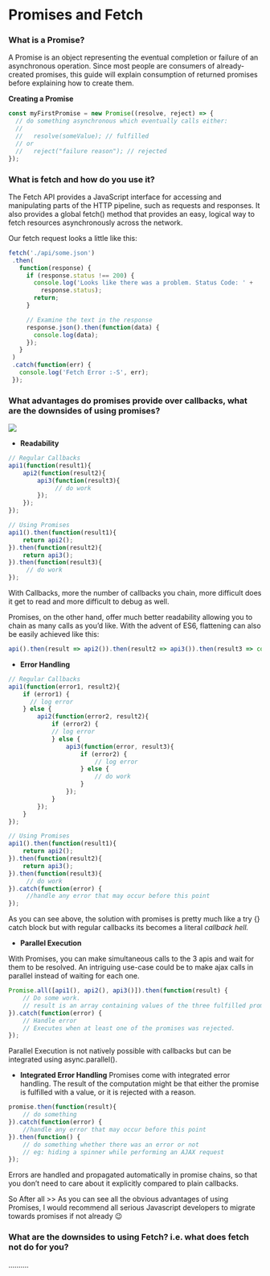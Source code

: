 # Promises and Fetch

### What is a Promise?

A Promise is an object representing the eventual completion or failure of an asynchronous operation. Since most people are consumers of already-created promises, this guide will explain consumption of returned promises before explaining how to create them.

**Creating a Promise**

```js
const myFirstPromise = new Promise((resolve, reject) => {
  // do something asynchronous which eventually calls either:
  //
  //   resolve(someValue); // fulfilled
  // or
  //   reject("failure reason"); // rejected
});
```


### What is fetch and how do you use it?

The Fetch API provides a JavaScript interface for accessing and manipulating parts of the HTTP pipeline, such as requests and responses.
It also provides a global fetch() method that provides an easy, logical way to fetch resources asynchronously across the network.


Our fetch request looks a little like this:
 ```js
 fetch('./api/some.json')
  .then(
    function(response) {
      if (response.status !== 200) {
        console.log('Looks like there was a problem. Status Code: ' +
          response.status);
        return;
      }

      // Examine the text in the response
      response.json().then(function(data) {
        console.log(data);
      });
    }
  )
  .catch(function(err) {
    console.log('Fetch Error :-S', err);
  });
 ```




### What advantages do promises provide over callbacks, what are the downsides of using promises?
![](https://i0.wp.com/digitalfortress.tech/wp-content/uploads/2017/07/promises-vs-callbacks.png?w=785&ssl=1)

* **Readability**


```js
// Regular Callbacks
api1(function(result1){
    api2(function(result2){
        api3(function(result3){
             // do work
        });
    });
});

// Using Promises
api1().then(function(result1){
    return api2();
}).then(function(result2){
    return api3();
}).then(function(result3){
     // do work
});

```

With Callbacks, more the number of callbacks you chain, more difficult does it get to read and more difficult to debug as well.

Promises, on the other hand, offer much better readability allowing you to chain as many calls as you’d like. With the advent of ES6, flattening can also be easily achieved like this:

```js
api().then(result => api2()).then(result2 => api3()).then(result3 => console.log(result3));
```
* **Error Handling**

```js
// Regular Callbacks
api1(function(error1, result2){
    if (error1) {
      // log error
    } else {
        api2(function(error2, result2){
            if (error2) {
            // log error
            } else {
                api3(function(error, result3){
                    if (error2) {
                        // log error
                    } else {
                        // do work
                    }
                });
            }
        });
    }   
});

// Using Promises
api1().then(function(result1){
    return api2();
}).then(function(result2){
    return api3();
}).then(function(result3){
     // do work
}).catch(function(error) {
     //handle any error that may occur before this point
});
```
As you can see above, the solution with promises is pretty much like a try {} catch block but with regular callbacks its becomes a literal *callback hell.*

* **Parallel Execution**

With Promises, you can make simultaneous calls to the 3 apis and wait for them to be resolved. An intriguing use-case could be to make ajax calls in parallel instead of waiting for each one.

```js
Promise.all([api1(), api2(), api3()]).then(function(result) {
    // Do some work.
    // result is an array containing values of the three fulfilled promises.
}).catch(function(error) {
    // Handle error
    // Executes when at least one of the promises was rejected.
});

```
Parallel Execution is not natively possible with callbacks but can be integrated using async.parallel().

* **Integrated Error Handling**
Promises come with integrated error handling. The result of the computation might be that either the promise is fulfilled with a value, or it is rejected with a reason.

```js
promise.then(function(result){
    // do something
}).catch(function(error) {
    //handle any error that may occur before this point
}).then(function() {
    // do something whether there was an error or not
    // eg: hiding a spinner while performing an AJAX request
});
```
Errors are handled and propagated automatically in promise chains, so that you don’t need to care about it explicitly compared to plain callbacks.


So After all >> As you can see all the obvious advantages of using Promises, I would recommend all serious Javascript developers to migrate towards promises if not already 😉


### What are the downsides to using Fetch? i.e. what does fetch not do for you?
 ..........

